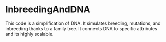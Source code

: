 # InbreedingAndDNA
This code is a simplification of DNA. It simulates breeding, mutations, and inbreeding thanks to a family tree. It connects DNA to specific attributes and its highly scalable.
